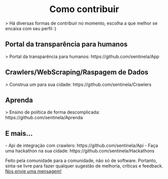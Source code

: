 <h1 align="center"> Como contribuir </h1>
> Há diversas formas de contribuir no momento, escolha a que melhor se encaixa com seu perfil :)


<h2>Portal da transparência para humanos</h2>
> Portal da transparência para humanos:
https://github.com/sentinela/App


<h2>Crawlers/WebScraping/Raspagem de Dados</h2>
> Construa um para sua cidade:
https://github.com/sentinela/Crawlers

<h2>Aprenda</h2>
> Ensino de política de forma descomplicada: https://github.com/sentinela/Aprenda


<h2>E mais...</h2>
- Api de integração com crawlers: https://github.com/sentinela/Api
- Faça uma hackathon na sua cidade: https://github.com/sentinela/Hackathons

Feito pela comunidade para a comunidade, não só de software. Portanto, sinta-se livre para fazer qualquer sugestão de melhoria, críticas e feedback.
<a href="https://github.com/sentinela/projeto/issues/new?title=&labels%5B%5D=&assignee=jeanbauer&milestone=fake&body=Quanto_mais_detalhes_melhor!">Nos envie uma mensagem!</a>
